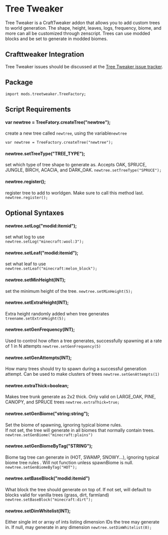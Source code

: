 
# Tree Tweaker

Tree Tweaker is a CraftTweaker addon that allows you to add custom trees to world generation. The shape, height, leaves, logs, frequency, biome, and more can all be customized through zenscript. Trees can use modded blocks and be set to generate in modded biomes. 

## Crafttweaker Integration

Tree Tweaker issues should be discussed at the [Tree Tweaker issue tracker](https://github.com/superfluke/treetweaker/issues).

## Package
`import mods.treetweaker.TreeFactory;`

## Script Requirements
#### var **newtree = TreeFatory.createTree("newtree");** 
create a new tree called `newtree`, using the variable`newtree`

`var newtree = TreeFactory.createTree("newtree"); `

#### newtree.setTreeType("TREE_TYPE");
set which type of tree shape to generate as. Accepts OAK, SPRUCE, JUNGLE, BIRCH, ACACIA, and DARK_OAK.
`newtree.setTreeType("SPRUCE");`

#### newtree.register(); 
register tree to add to worldgen. Make sure to call this method last.
`newtree.register();`

## Optional Syntaxes

#### newtree.setLog("modid:itemid");
set what log to use  
`newtree.setLog("minecraft:wool:3");`

#### newtree.setLeaf("modid:itemid");
set what leaf to use  
`newtree.setLeaf("minecraft:melon_block");`

#### newtree.setMinHeight(INT); 
set the minimum height of the tree.
`newtree.setMinHeight(5);`

#### newtree.setExtraHeight(INT);
Extra height randomly added when tree generates
`treename.setExtraHeight(5);`

#### newtree.setGenFrequency(INT); 
Used to control how often a tree generates, successfully spawning at a rate of 1 in N attempts
`newtree.setGenFrequency(5)`

#### newtree.setGenAttempts(INT); 
How many trees should try to spawn during a successful generation attempt. Can be used to make clusters of trees
`newtree.setGenAttempts(1)`

#### newtree.extraThick=boolean;
Makes tree trunk generate as 2x2 thick. Only valid on LARGE_OAK, PINE, CANOPY, and SPRUCE trees
`newtree.extraThick=true;`

#### newtree.setGenBiome("string:string"); 
Set the biome of spawning, ignoring typical biome rules.  
If not set, the tree will generate in all biomes that normally contain trees.  
`newtree.setGenBiome("minecraft:plains")`

#### newtree.setGenBiomeByTag("STRING");
Biome tag tree can generate in (HOT, SWAMP, SNOWY...), ignoring typical biome tree rules . Will not function unless spawnBiome is null.
`newtree.setGenBiomeByTag("HOT");`

#### newtree.setBaseBlock("modid:itemid")
What block the tree should generate on top of. If not set, will default to blocks valid for vanilla trees (grass, dirt, farmland)
`newtree.setBaseBlock("minecraft:dirt");`

#### newtree.setDimWhitelist(INT); 
Either single int or array of ints listing dimension IDs the tree may generate in. If null, may generate in any dimension
`newtree.setDimWhitelist(0);`
